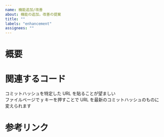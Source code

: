 ```yaml
---
name: 機能追加/改善
about: 機能の追加，改善の提案
title: ""
labels: "enhancement"
assignees: ""
---
```


# 概要

# 関連するコード

コミットハッシュを特定した URL を貼ることが望ましい  
ファイルページで y キーを押すことで URL を最新のコミットハッシュのものに変えられます

# 参考リンク
